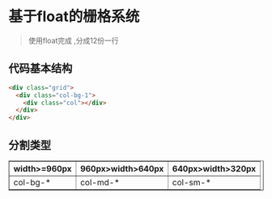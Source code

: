 # 基于float的栅格系统
>使用float完成
,分成12份一行

## 代码基本结构
```html
<div class="grid">
  <div class="col-bg-1">
    <div class="col"></div>
  </div>
</div>
```

## 分割类型

<table border="1">
  <tr>
    <th>width>=960px</th>
    <th>960px>width>640px</th>
    <th>640px>width>320px</th>
  </tr>
  <tr>
    <td>col-bg-*</td>
    <td>col-md-*</td>
    <td>col-sm-*</td>
  </tr>
</table>


